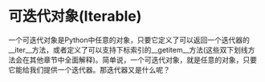 # 可迭代对象(Iterable)

一个可迭代对象是Python中任意的对象，只要它定义了可以返回一个迭代器的__iter__方法，或者定义了可以支持下标索引的__getitem__方法(这些双下划线方法会在其他章节中全面解释)。简单说，一个可迭代对象，就是任意的对象，只要它能给我们提供一个迭代器。那迭代器又是什么呢？
